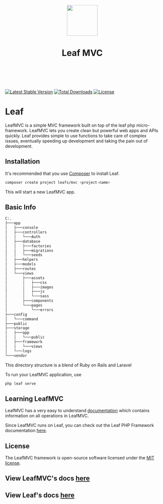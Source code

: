 <p align="center">
    <br><br>
    <img src="https://leaf-docs.netlify.app/images/logo.png" height="100"/>
    <h1 align="center">Leaf MVC</h1>
    <br>
    <br><br><br>
</p>

[![Latest Stable Version](https://poser.pugx.org/leafs/mvc/v/stable)](https://packagist.org/packages/leafs/mvc)
[![Total Downloads](https://poser.pugx.org/leafs/mvc/downloads)](https://packagist.org/packages/leafs/mvc)
[![License](https://poser.pugx.org/leafs/mvc/license)](https://packagist.org/packages/leafs/mvc)

# Leaf

LeafMVC is a simple MVC framework built on top of the leaf php micro-framework. LeafMVC lets you create clean but powerful web apps and APIs quickly. Leaf provides simple to use functions to take care of complex issues, eventually speeding up development and taking the pain out of development.

## Installation

It's recommended that you use [Composer](https://getcomposer.org/) to install Leaf.

```bash
composer create project leafs/mvc <project-name>
```

This will start a new LeafMVC app.

## Basic Info

```bash
C:.
├───app
│   ├───console
│   ├───controllers
│   │   └───Auth
│   ├───database
│   │   ├───factories
│   │   ├───migrations
│   │   └───seeds
│   ├───helpers
│   ├───models
│   ├───routes
│   └───views
│       ├───assets
│       │   ├───css
│       │   ├───images
│       │   ├───js
│       │   └───sass
│       ├───components
│       └───pages
│           └───errors
├───config
│   └───command
├───public
├───storage
│   ├───app
│   │   └───public
│   ├───framework
│   │   └───views
│   └───logs
└───vendor
```

This directory structure is a blend of Ruby on Rails and Laravel

To run your LeafMVC application, use

```bash
php leaf serve
```

## Learning LeafMVC

LeafMVC has a very easy to understand [documentation](https://leafmvc.netlify.app/) which contains information on all operations in LeafMVC.

Since LeafMVC runs on Leaf, you can check out the Leaf PHP Framework documentation [here](https://leaf-docs.netlify.app).

## License

The LeafMVC framework is open-source software licensed under the [MIT license](https://opensource.org/licenses/MIT).

## View LeafMVC's docs [here](https://leafmvc.netlify.com/)

## View Leaf's docs [here](https://leaf-docs.netlify.com/)

